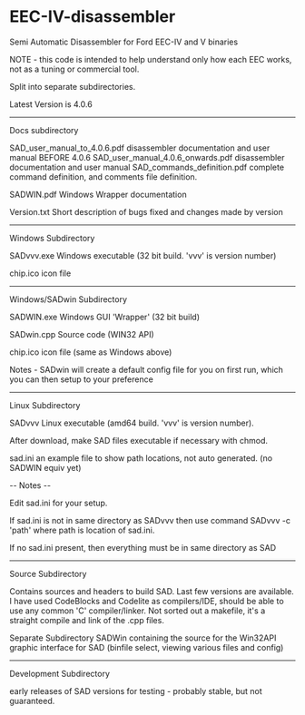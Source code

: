 # EEC-IV-disassembler 

Semi Automatic Disassembler for Ford EEC-IV and V binaries

NOTE - this code is intended to help understand only how each EEC works, not as a tuning or commercial tool.

Split into separate subdirectories.

Latest Version is 4.0.6

-------------------------------------------------

Docs subdirectory

SAD_user_manual_to_4.0.6.pdf		disassembler documentation and user manual BEFORE 4.0.6
SAD_user_manual_4.0.6_onwards.pdf	disassembler documentation and user manual
SAD_commands_definition.pdf		complete command definition, and comments file definition.


SADWIN.pdf	Windows Wrapper documentation

Version.txt	Short description of bugs fixed and changes made by version

-------------------------------------------------

Windows Subdirectory

SADvvv.exe   Windows executable      (32 bit build. 'vvv' is version number) 

chip.ico     icon file

---------------------------------------

Windows/SADwin Subdirectory

SADWIN.exe   Windows GUI 'Wrapper'   (32 bit build)

SADwin.cpp   Source code             (WIN32 API)

chip.ico     icon file               (same as Windows above)

Notes -  SADwin will create a default config file for you on first run,
         which you can then setup to your preference

---------------------------------------

Linux Subdirectory 

SADvvv     Linux executable         (amd64 build. 'vvv' is version number).

After download, make SAD files executable if necessary with chmod.

sad.ini    an example file to show path locations, not auto generated. (no SADWIN equiv yet)

-- Notes --

Edit sad.ini for your setup.

If sad.ini is not in same directory as SADvvv  then use command  SADvvv -c 'path'   where path is location of sad.ini.

If no sad.ini present, then everything must be in same directory as SAD

----------------------------------

Source Subdirectory

Contains sources and headers to build SAD.  Last few versions are available.
I have used CodeBlocks and Codelite as compilers/IDE, should be able to use any common 'C' compiler/linker.
Not sorted out a makefile, it's a straight compile and link of the .cpp files. 

Separate Subdirectory SADWin containing the source for the Win32API graphic interface for SAD (binfile select,
viewing various files and config)

----------------------------------

Development Subdirectory
 

early releases of SAD versions for testing - probably stable, but not guaranteed.


